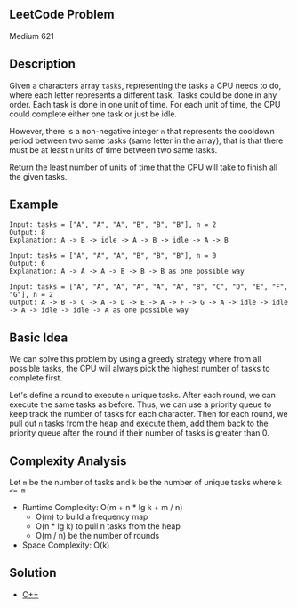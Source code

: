 ## LeetCode Problem
Medium 621

## Description
Given a characters array `tasks`, representing the tasks a CPU needs to do, where each letter represents a different task. Tasks could be done in any order. Each task is done in one unit of time. For each unit of time, the CPU could complete either one task or just be idle.

However, there is a non-negative integer `n` that represents the cooldown period between two same tasks (same letter in the array), that is that there must be at least `n` units of time between two same tasks.

Return the least number of units of time that the CPU will take to finish all the given tasks.

## Example
```
Input: tasks = ["A", "A", "A", "B", "B", "B"], n = 2
Output: 8
Explanation: A -> B -> idle -> A -> B -> idle -> A -> B

Input: tasks = ["A", "A", "A", "B", "B", "B"], n = 0
Output: 6
Explanation: A -> A -> A -> B -> B -> B as one possible way

Input: tasks = ["A", "A", "A", "A", "A", "A", "B", "C", "D", "E", "F", "G"], n = 2
Output: A -> B -> C -> A -> D -> E -> A -> F -> G -> A -> idle -> idle -> A -> idle -> idle -> A as one possible way
```

## Basic Idea
We can solve this problem by using a greedy strategy where from all possible tasks, the CPU will always pick the highest number of tasks to complete first.

Let's define a round to execute `n` unique tasks. After each round, we can execute the same tasks as before. Thus, we can use a priority queue to keep track the number of tasks for each character. Then for each round, we pull out `n` tasks from the heap and execute them, add them back to the priority queue after the round if their number of tasks is greater than 0.

## Complexity Analysis
Let `m` be the number of tasks and `k` be the number of unique tasks where `k <= m`
- Runtime Complexity: O(m + n * lg k + m / n)
  - O(m) to build a frequency map
  - O(n * lg k) to pull n tasks from the heap
  - O(m / n) be the number of rounds
- Space Complexity: O(k)

## Solution
- [C++](./solution.cpp)